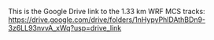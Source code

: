This is the Google Drive link to the 1.33 km WRF MCS tracks: https://drive.google.com/drive/folders/1nHypyPhlDAthBDn9-3z6LL93nvvA_xWq?usp=drive_link
